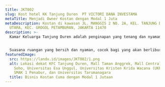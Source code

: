 ```yaml
---
title: JKT002
slug: Kost hotel KK Tanjung Duren  PT VICTORI DANA INVESTAMA
metaTitle: Menjadi Owner Kostan dengan Modal 1 Juta
metaDescription: Kostan di kawasan JL. MANGGIS 2 NO. 2A, KEL. TANJUNG DUREN
  UTARA, KEC. GROGOL PETAMBURAN, JAKARTA 11470
description: >-
  Kamar Keluarga Tanjung Duren adalah penginapan yang tenang dan nyaman.


  Suasana ruangan yang bersih dan nyaman, cocok bagi yang akan berlibur atau mengadakan kunjungan bisnis. Lokasi yang strategis sehingga mudah untuk diakses, dan harga yang terjangkau menjadi pilihan akomodasi perjalanan.
featuredImage:
  src: https://landx.id/images/JKT002/1.png
  alt: Lokasi dekat KFC Tanjung Duren, Mall Taman Anggrek, Mall Central Park, Neo
    Soho, Universitas Esa Unggul, Universitas Kristen Krida Wacana (UKRIDA),
    SMAK 1 Penabur, dan Universitas Tarumanagara
  title: Bisnis Kostan Cuma dengan Modal 1 Jutaan
---
```

